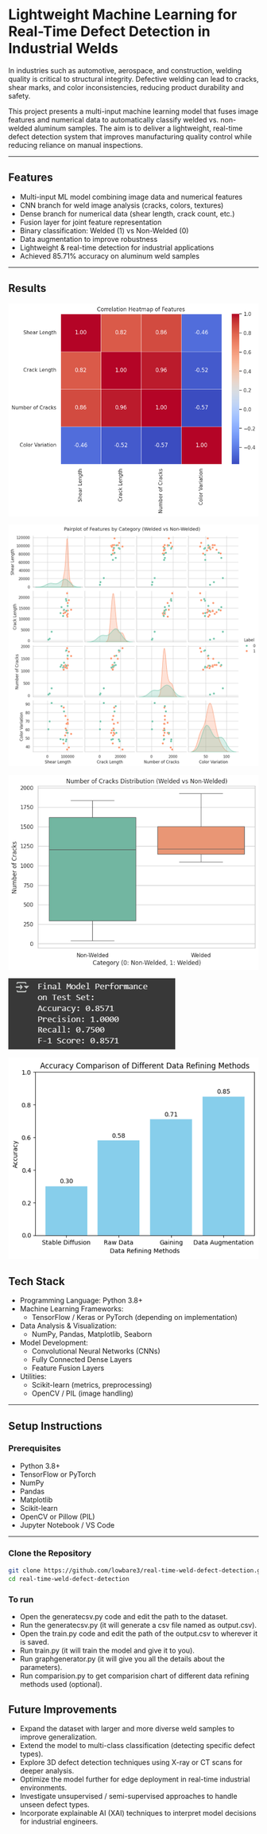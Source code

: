 <h1>Lightweight Machine Learning for Real-Time Defect Detection in Industrial Welds</h1>

In industries such as automotive, aerospace, and construction, welding quality is critical to structural integrity. Defective welding can lead to cracks, shear marks, and color inconsistencies, reducing product durability and safety.

This project presents a multi-input machine learning model that fuses image features and numerical data to automatically classify welded vs. non-welded aluminum samples. The aim is to deliver a lightweight, real-time defect detection system that improves manufacturing quality control while reducing reliance on manual inspections.

---

## Features

- Multi-input ML model combining image data and numerical features
- CNN branch for weld image analysis (cracks, colors, textures)
- Dense branch for numerical data (shear length, crack count, etc.)
- Fusion layer for joint feature representation
- Binary classification: Welded (1) vs Non-Welded (0)
- Data augmentation to improve robustness
- Lightweight & real-time detection for industrial applications
- Achieved 85.71% accuracy on aluminum weld samples

---

## Results 

![Pairplot](images/correlation_heatmap.png) 

![Pairplot](images/welded_vs_non-welded.png) 

![Pairplot](images/num_of_cracks_distribution.png)

![Pairplot](images/performance.png)

![Pairplot](images/accuracies.png) 



## Tech Stack

- Programming Language: Python 3.8+
- Machine Learning Frameworks:
  - TensorFlow / Keras or PyTorch (depending on implementation)
- Data Analysis & Visualization:
  - NumPy, Pandas, Matplotlib, Seaborn
- Model Development:
  - Convolutional Neural Networks (CNNs)
  - Fully Connected Dense Layers
  - Feature Fusion Layers
- Utilities:
  - Scikit-learn (metrics, preprocessing)
  - OpenCV / PIL (image handling)

---

## Setup Instructions

### Prerequisites

- Python 3.8+
- TensorFlow or PyTorch
- NumPy
- Pandas
- Matplotlib
- Scikit-learn
- OpenCV or Pillow (PIL)
- Jupyter Notebook / VS Code

---

### Clone the Repository

```bash
git clone https://github.com/lowbare3/real-time-weld-defect-detection.git
cd real-time-weld-defect-detection
```

### To run
- Open the generatecsv.py code and edit the path to the dataset.
- Run the generatecsv.py (it will generate a csv file named as output.csv).
- Open the train.py code and edit the path of the output.csv to wherever it is saved.
- Run train.py (it will train the model and give it to you).
- Run graphgenerator.py (it will give you all the details about the parameters).
- Run comparision.py to get comparision chart of different data refining methods used (optional).



## Future Improvements
- Expand the dataset with larger and more diverse weld samples to improve generalization.
- Extend the model to multi-class classification (detecting specific defect types).
- Explore 3D defect detection techniques using X-ray or CT scans for deeper analysis.
- Optimize the model further for edge deployment in real-time industrial environments.
- Investigate unsupervised / semi-supervised approaches to handle unseen defect types.
- Incorporate explainable AI (XAI) techniques to interpret model decisions for industrial engineers.

